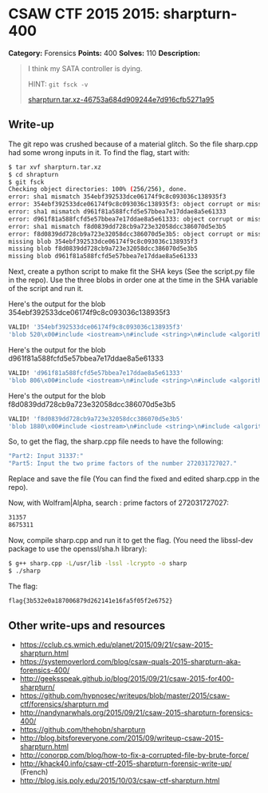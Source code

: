 # CSAW CTF 2015 2015: sharpturn-400

**Category:** Forensics
**Points:** 400
**Solves:** 110
**Description:**

> I think my SATA controller is dying.
>
> HINT: `git fsck -v`
>
> [sharpturn.tar.xz-46753a684d909244e7d916cfb5271a95](sharpturn.tar.xz-46753a684d909244e7d916cfb5271a95)


## Write-up

The git repo was crushed because of a material glitch. So the file sharp.cpp had some wrong inputs in it. To find the flag, start with:

```bash
$ tar xvf sharpturn.tar.xz
$ cd shrapturn
$ git fsck
Checking object directories: 100% (256/256), done.
error: sha1 mismatch 354ebf392533dce06174f9c8c093036c138935f3
error: 354ebf392533dce06174f9c8c093036c138935f3: object corrupt or missing
error: sha1 mismatch d961f81a588fcfd5e57bbea7e17ddae8a5e61333
error: d961f81a588fcfd5e57bbea7e17ddae8a5e61333: object corrupt or missing
error: sha1 mismatch f8d0839dd728cb9a723e32058dcc386070d5e3b5
error: f8d0839dd728cb9a723e32058dcc386070d5e3b5: object corrupt or missing
missing blob 354ebf392533dce06174f9c8c093036c138935f3
missing blob f8d0839dd728cb9a723e32058dcc386070d5e3b5
missing blob d961f81a588fcfd5e57bbea7e17ddae8a5e61333
```

Next, create a python script to make fit the SHA keys (See the script.py file in the repo). Use the three blobs in order one at the time  in the SHA variable of the script and run it.

Here's the output for the blob 354ebf392533dce06174f9c8c093036c138935f3
```bash
VALID! '354ebf392533dce06174f9c8c093036c138935f3'
'blob 520\x00#include <iostream>\n#include <string>\n#include <algorithm>\n\nusing namespace std;\n\nint main(int argc, char **argv)\n{\n\t(void)argc; (void)argv; //unused\n\n\tstd::string part1;\n\tcout << "Part1: Enter flag:" << endl;\n\tcin >> part1;\n\n\tint64_t part2;\n\tcout << "Part2: Input 31337:" << endl;\n\tcin >> part2;\n\n\tstd::string part3;\n\tcout << "Part3: Watch this: https://www.youtube.com/watch?v=PBwAxmrE194" << endl;\n\tcin >> part3;\n\n\tstd::string part4;\n\tcout << "Part4: C.R.E.A.M. Get da _____: " << endl;\n\tcin >> part4;\n\n\treturn 0;\n}\n\n'
```

Here's the output for the blob d961f81a588fcfd5e57bbea7e17ddae8a5e61333
```bash
VALID! 'd961f81a588fcfd5e57bbea7e17ddae8a5e61333'
'blob 806\x00#include <iostream>\n#include <string>\n#include <algorithm>\n\nusing namespace std;\n\nint main(int argc, char **argv)\n{\n\t(void)argc; (void)argv; //unused\n\n\tstd::string part1;\n\tcout << "Part1: Enter flag:" << endl;\n\tcin >> part1;\n\n\tint64_t part2;\n\tcout << "Part2: Input 31337:" << endl;\n\tcin >> part2;\n\n\tstd::string part3;\n\tcout << "Part3: Watch this: https://www.youtube.com/watch?v=PBwAxmrE194" << endl;\n\tcin >> part3;\n\n\tstd::string part4;\n\tcout << "Part4: C.R.E.A.M. Get da _____: " << endl;\n\tcin >> part4;\n\n\tuint64_t first, second;\n\tcout << "Part5: Input the two prime factors of the number 272031727027." << endl;\n\tcin >> first;\n\tcin >> second;\n\n\tuint64_t factor1, factor2;\n\tif (first < second)\n\t{\n\t\tfactor1 = first;\n\t\tfactor2 = second;\n\t}\n\telse\n\t{\n\t\tfactor1 = second;\n\t\tfactor2 = first;\n\t}\n\n\treturn 0;\n}\n\n'
```

Here's the output for the blob f8d0839dd728cb9a723e32058dcc386070d5e3b5
```bash
VALID! 'f8d0839dd728cb9a723e32058dcc386070d5e3b5'
'blob 1880\x00#include <iostream>\n#include <string>\n#include <algorithm>\n\n#include <stdint.h>\n#include <stdio.h>\n#include <openssl/sha.h>\n\nusing namespace std;\n\nstd::string calculate_flag(\n\t\tstd::string &part1, \n\t\tint64_t part2, \n\t\tstd::string &part4,\n\t\tuint64_t factor1,\n\t\tuint64_t factor2)\n{\n\n\tstd::transform(part1.begin(), part1.end(), part1.begin(), ::tolower);\n\tstd::transform(part4.begin(), part4.end(), part4.begin(), ::tolower);\n\n\tSHA_CTX ctx;\n\tSHA1_Init(&ctx);\n\n\tunsigned int mod = factor1 % factor2;\n\tfor (unsigned int i = 0; i < mod; i+=2)\n\t{\n\t\tSHA1_Update(&ctx,\n\t\t\t\treinterpret_cast<const unsigned char *>(part1.c_str()),\n\t\t\t\tpart1.size());\n\t}\n\n\n\twhile (part2-- > 0)\n\t{\n\t\tSHA1_Update(&ctx,\n\t\t\t\treinterpret_cast<const unsigned char *>(part4.c_str()),\n\t\t\t\tpart1.size());\n\t}\n\n\tunsigned char *hash = new unsigned char[SHA_DIGEST_LENGTH];\n\tSHA1_Final(hash, &ctx);\n\n\tstd::string rv;\n\tfor (unsigned int i = 0; i < SHA_DIGEST_LENGTH; i++)\n\t{\n\t\tchar *buf;\n\t\tasprintf(&buf, "%02x", hash[i]);\n\t\trv += buf;\n\t\tfree(buf);\n\t}\n\n\treturn rv;\n}\n\nint main(int argc, char **argv)\n{\n\t(void)argc; (void)argv; //unused\n\n\tstd::string part1;\n\tcout << "Part1: Enter flag:" << endl;\n\tcin >> part1;\n\n\tint64_t part2;\n\tcout << "Part2: Input 31337:" << endl;\n\tcin >> part2;\n\n\tstd::string part3;\n\tcout << "Part3: Watch this: https://www.youtube.com/watch?v=PBwAxmrE194" << endl;\n\tcin >> part3;\n\n\tstd::string part4;\n\tcout << "Part4: C.R.E.A.M. Get da _____: " << endl;\n\tcin >> part4;\n\n\tuint64_t first, second;\n\tcout << "Part5: Input the two prime factors of the number 272031727027." << endl;\n\tcin >> first;\n\tcin >> second;\n\n\tuint64_t factor1, factor2;\n\tif (first < second)\n\t{\n\t\tfactor1 = first;\n\t\tfactor2 = second;\n\t}\n\telse\n\t{\n\t\tfactor1 = second;\n\t\tfactor2 = first;\n\t}\n\n\tstd::string flag = calculate_flag(part1, part2, part4, factor1, factor2);\n\tcout << "flag{";\n\tcout << flag;\n\tcout << "}" << endl;\n\n\treturn 0;\n}\n\n'
```

So, to get the flag, the sharp.cpp file needs to have the following:
```bash
"Part2: Input 31337:"
"Part5: Input the two prime factors of the number 272031727027."
```

Replace and save the file (You can find the fixed and edited sharp.cpp in the repo).

Now, with Wolfram|Alpha, search : prime factors of 272031727027:

```bash
31357
8675311
```

Now, compile sharp.cpp and run it to get the flag. (You need the libssl-dev package to use the openssl/sha.h library):
```bash
$ g++ sharp.cpp -L/usr/lib -lssl -lcrypto -o sharp    
$ ./sharp
```

The flag:
```bash
flag{3b532e0a187006879d262141e16fa5f05f2e6752}
```


## Other write-ups and resources

* <https://cclub.cs.wmich.edu/planet/2015/09/21/csaw-2015-sharpturn.html>
* <https://systemoverlord.com/blog/csaw-quals-2015-sharpturn-aka-forensics-400/>
* <http://geeksspeak.github.io/blog/2015/09/21/csaw-2015-for400-sharpturn/>
* <https://github.com/hypnosec/writeups/blob/master/2015/csaw-ctf/forensics/sharpturn.md>
* <http://nandynarwhals.org/2015/09/21/csaw-2015-sharpturn-forensics-400/>
* <https://github.com/thehobn/sharpturn>
* <http://blog.bitsforeveryone.com/2015/09/writeup-csaw-2015-sharpturn.html>
* <http://conorpp.com/blog/how-to-fix-a-corrupted-file-by-brute-force/>
* <http://khack40.info/csaw-ctf-2015-sharpturn-forensic-write-up/> (French)
* <http://blog.isis.poly.edu/2015/10/03/csaw-ctf-sharpturn.html>
